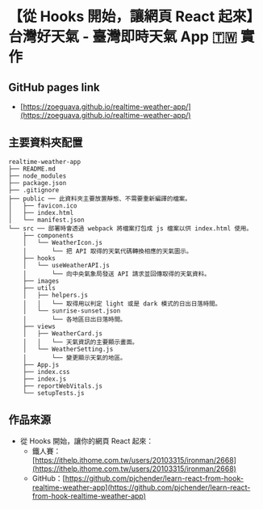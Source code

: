 # 【從 Hooks 開始，讓網頁 React 起來】台灣好天氣 - 臺灣即時天氣 App 🇹🇼 實作

## GitHub pages link
- [https://zoeguava.github.io/realtime-weather-app/](https://zoeguava.github.io/realtime-weather-app/)

## 主要資料夾配置

```
realtime-weather-app
├── README.md
├── node_modules
├── package.json
├── .gitignore
├── public ── 此資料夾主要放置靜態、不需要重新編譯的檔案。
│   ├── favicon.ico
│   ├── index.html
│   └── manifest.json
└── src ── 部署時會透過 webpack 將檔案打包成 js 檔案以供 index.html 使用。
    ├── components
    │   └── WeatherIcon.js
    │       └── 把 API 取得的天氣代碼轉換相應的天氣圖示。
    ├── hooks
    │   └── useWeatherAPI.js
    │       └── 向中央氣象局發送 API 請求並回傳取得的天氣資料。
    ├── images
    ├── utils
    │   ├── helpers.js
    │   │   └── 取得用以判定 light 或是 dark 模式的日出日落時間。
    │   └── sunrise-sunset.json
    │       └── 各地區日出日落時間。
    ├── views
    │   ├── WeatherCard.js
    │   │   └── 天氣資訊的主要顯示畫面。
    │   └── WeatherSetting.js
    │       └── 變更顯示天氣的地區。
    ├── App.js
    ├── index.css
    ├── index.js
    ├── reportWebVitals.js
    └── setupTests.js
```

## 作品來源

- 從 Hooks 開始，讓你的網頁 React 起來：
  - 鐵人賽：[https://ithelp.ithome.com.tw/users/20103315/ironman/2668](https://ithelp.ithome.com.tw/users/20103315/ironman/2668)
  - GitHub：[https://github.com/pjchender/learn-react-from-hook-realtime-weather-app](https://github.com/pjchender/learn-react-from-hook-realtime-weather-app)